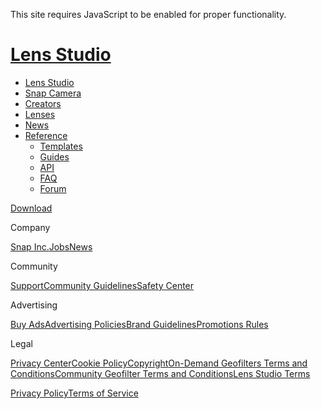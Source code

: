 This site requires JavaScript to be enabled for proper functionality.

# [Lens Studio](/)

  - [Lens Studio](/)
  - [Snap Camera](/snap-camera)
  - [Creators](/creators)
  - [Lenses](/lenses)
  - [News](/news)
  - [Reference](#)
      - [Templates](/templates)
      - [Guides](/guides)
      - [API](/api)
      - [FAQ](/support)
      - [Forum](https://lensstudio.zendesk.com/hc/en-us/community/topics)

[Download](/download)

[](#)[](#)

Company

[Snap
Inc.](https://www.snap.com/)[Jobs](https://www.snap.com/jobs/)[News](https://www.snap.com/news/)

Community

[Support](https://support.snapchat.com/)[Community
Guidelines](https://support.snapchat.com/a/guidelines)[Safety
Center](https://www.snapchat.com/safety)

Advertising

[Buy Ads](https://www.snapchat.com/ads)[Advertising
Policies](https://www.snap.com/ad-policies/)[Brand
Guidelines](https://www.snap.com/brand-guidelines/)[Promotions
Rules](https://support.snapchat.com/a/promotions-rules)

Legal

[Privacy Center](https://www.snap.com/privacy/privacy-center/)[Cookie
Policy](https://www.snap.com/cookie-policy/)[Copyright](https://support.snapchat.com/co/report-copyright)[On-Demand
Geofilters Terms and
Conditions](https://www.snap.com/terms/on-demand-geofilters/)[Community
Geofilter Terms and
Conditions](https://www.snapchat.com/geofilters/terms.html)[Lens Studio
Terms](https://www.snap.com/terms/lens-studio-terms/)

[Privacy Policy](https://www.snap.com/privacy/privacy-policy/)[Terms of
Service](https://www.snap.com/terms/)
